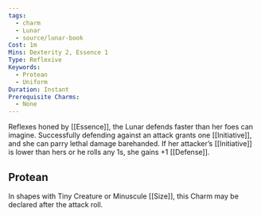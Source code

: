 ```yaml
---
tags:
  - charm
  - Lunar
  - source/lunar-book
Cost: 1m
Mins: Dexterity 2, Essence 1
Type: Reflexive
Keywords:
  - Protean
  - Uniform
Duration: Instant
Prerequisite Charms:
  - None
---
```

Reflexes honed by [[Essence]], the Lunar defends faster than her foes can imagine. Successfully defending against an attack grants one [[Initiative]], and she can parry lethal damage barehanded. If her attacker’s [[Initiative]] is lower than hers or he rolls any 1s, she gains +1 [[Defense]]. 
## Protean 

In shapes with Tiny Creature or Minuscule [[Size]], this Charm may be declared after the attack roll.